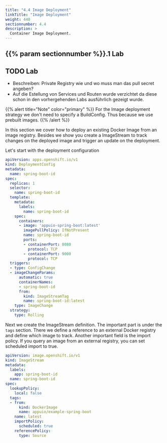 ```yaml
---
title: "4.4 Image Deployment"
linkTitle: "Image Deployment"
weight: 440
sectionnumber: 4.4
description: >
  Container Image Deployment.
---
```



## {{% param sectionnumber %}}.1 Lab


## TODO Lab

* Beschreiben: Private Registry wie und wo muss man das pull secret angeben?
* Auf die Estellung von Services und Routen wurde verzichtet da diese schon in den vorhergehenden Labs ausführlich gezeigt wurde.


{{% alert title="Note" color="primary" %}}
For the Image deployment strategy we don't need to specify a BuildConfig. Thus because we use prebuilt images.
{{% /alert %}}

In this section we cover how to deploy an existing Docker Image from an image registry. Besides we show you create a ImageStream to track changes on the deployed image and trigger an update on the deployment.

Let's start with the deployment configuration

```YAML
apiVersion: apps.openshift.io/v1
kind: DeploymentConfig
metadata:
  name: spring-boot-id
spec:
  replicas: 1
  selector:
    name: spring-boot-id
  template:
    metadata:
      labels:
        name: spring-boot-id
    spec:
      containers:
      - image: 'appuio-spring-boot:latest'
        imagePullPolicy: IfNotPresent
        name: spring-boot-id
        ports:
        - containerPort: 8080
          protocol: TCP
        - containerPort: 9000
          protocol: TCP
  triggers:
  - type: ConfigChange
  - imageChangeParams:
      automatic: true
      containerNames:
      - spring-boot-id
      from:
        kind: ImageStreamTag
        name: spring-boot-id:latest
    type: ImageChange  
  strategy:
    type: Rolling  
```

Next we create the ImageStream definition. The important part is under the `tags` section. There we define a reference to an external Docker registry and define which image to track. Another important field is the import policy. If you query an image from an external registry, you can set scheduled import to true.

```YAML
apiVersion: image.openshift.io/v1
kind: ImageStream
metadata:
  labels:
    app: spring-boot-id
  name: spring-boot-id
spec:
  lookupPolicy:
    local: false
  tags:
  - from:
      kind: DockerImage
      name: appuio/example-spring-boot
    name: latest
    importPolicy:
      scheduled: true
    referencePolicy:
      type: Source
```
